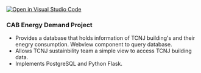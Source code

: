 [![Open in Visual Studio Code](https://classroom.github.com/assets/open-in-vscode-f059dc9a6f8d3a56e377f745f24479a46679e63a5d9fe6f495e02850cd0d8118.svg)](https://classroom.github.com/online_ide?assignment_repo_id=6874734&assignment_repo_type=AssignmentRepo)
### CAB Energy Demand Project
- Provides a database that holds information of TCNJ building's and their enegry consumption. Webview component to query database. 
- Allows TCNJ sustainbility team a simple view to access TCNJ building data.
- Implements PostgreSQL and Python Flask. 
